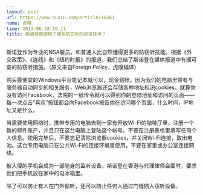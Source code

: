 ```yaml
---
layout: post
url: https://www.huxiu.com/article/16561
name: 虎嗅
time: 2013-06-28 19:11
title: 斯诺登都使用了哪些防窃听的间谍技术？
---
```

斯诺登作为专业的NSA雇员，和普通人比自然懂得更多的防窃听技能。根据《外交政策》、《连线》和《纽约时报》的报道，我们总结了斯诺登在媒体报道中有据可查的防窃听措施。（原文来自Foreign Policy，虎嗅编译）

购买最便宜的Windows平台笔记本就可以，现金结帐。因为我们的电脑里带有与服务器自动同步的相关服务，Web浏览器还会存储各种地址标识cookies，就算你没有访问Facebook，法院的一纸传令就可以得到你的登陆地址和访问的页面——每一次点击“喜欢”按钮都会向Facebook报告你在访问哪个页面，什么时间，IP地址又是什么。

当需要使用网络时，携带专用的电脑去到一家有开放Wi-Fi的咖啡厅里，注册一个新的邮件账户，并且只在这台电脑上登陆这个帐号。不要在注册表格里填写任何个人信息。使用完毕后，不要忘记清除浏览器cookies，并关闭Wi-Fi连接，取出电池。这台专用电脑只在公共Wi-Fi的连接环境里使用，不要在家里或办公室连接网络。

被入侵的手机会成为一部随身的监听设备。斯诺登在香港与代理律师会面时，要求他们把手机放在家中的电冰箱里。

除了可以防止有人在门外偷听，还可以防止任何人通过门缝插入窃听设备。

